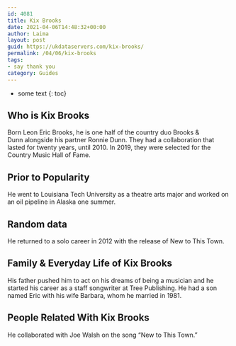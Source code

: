 ```yaml
---
id: 4081
title: Kix Brooks
date: 2021-04-06T14:48:32+00:00
author: Laima
layout: post
guid: https://ukdataservers.com/kix-brooks/
permalink: /04/06/kix-brooks
tags:
- say thank you
category: Guides
---
```


* some text
{: toc}


## Who is Kix Brooks
                  
                  
                  
Born Leon Eric Brooks, he is one half of the country duo Brooks & Dunn alongside his partner Ronnie Dunn. They had a collaboration that lasted for twenty years, until 2010. In 2019, they were selected for the Country Music Hall of Fame.
                  
              
            
              
            
                
                
                
## Prior to Popularity
                  
                  
                  
He went to Louisiana Tech University as a theatre arts major and worked on an oil pipeline in Alaska one summer.
                  
              
            
              
            
                
                
                
## Random data
                  
                  
                  
He returned to a solo career in 2012 with the release of New to This Town.
                  
              
            
              
            
                
                
                
## Family & Everyday Life of Kix Brooks
                  
                  
                  
His father pushed him to act on his dreams of being a musician and he started his career as a staff songwriter at Tree Publishing. He had a son named Eric with his wife Barbara, whom he married in 1981.
                  
              
            
              
            
                
                
                
## People Related With Kix Brooks
                  
                  
                  
He collaborated with Joe Walsh on the song &#8220;New to This Town.&#8221;
                  
              
            
              
            
                
              
            
              
              
            
            
              
            
          
          
          
